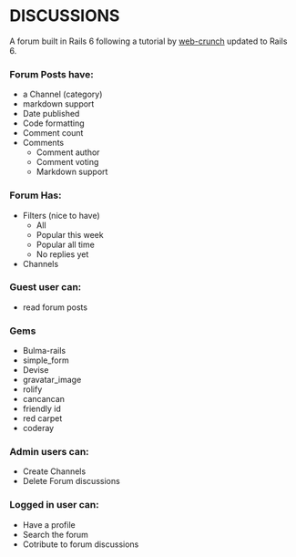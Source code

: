 # DISCUSSIONS

A forum built in Rails 6 following a tutorial by [web-crunch](https://web-crunch.com/posts/lets-build-with-ruby-on-rails-discussion-forum) updated to Rails 6.

### Forum Posts have:
* a Channel (category)
* markdown support
* Date published
* Code formatting
* Comment count
* Comments
	* Comment author
	* Comment voting
	* Markdown support

### Forum Has:
* Filters (nice to have)
	* All
	* Popular this week
	* Popular all time
	* No replies yet
* Channels

### Guest user can:
* read forum posts

### Gems
* Bulma-rails
* simple_form
* Devise
* gravatar_image 
* rolify
* cancancan
* friendly id
* red carpet
* coderay

### Admin users can:
* Create Channels
* Delete Forum discussions

### Logged in user can:
* Have a profile
* Search the forum
* Cotribute to forum discussions

